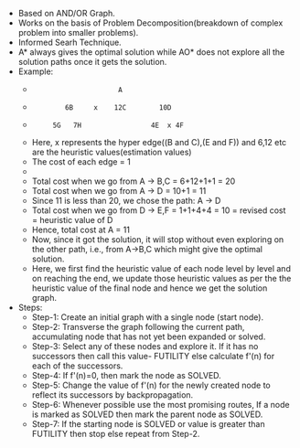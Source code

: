 - Based on AND/OR Graph.
- Works on the basis of Problem Decomposition(breakdown of complex problem into smaller problems).
- Informed Searh Technique.
- A* always gives the optimal solution while AO* does not explore all the solution paths once it gets the solution.
- Example:
  *                          A
  *             6B     x    12C        10D
  *          5G   7H                 4E  x 4F
  * Here, x represents the hyper edge((B and C),(E and F)) and 6,12 etc are the heuristic values(estimation values)
  * The cost of each edge = 1
  *
  * Total cost when we go from A -> B,C = 6+12+1+1 = 20
  * Total cost when we go from A -> D = 10+1 = 11
  * Since 11 is less than 20, we chose the path: A -> D
  * Total cost when we go from D -> E,F = 1+1+4+4 = 10 = revised cost = heuristic value of D
  * Hence, total cost at A = 11
  * Now, since it got the solution, it will stop without even exploring on the other path, i.e., from A->B,C which might give the optimal solution.
  * Here, we first find the heuristic value of each node level by level and on reaching the end, we update those heuristic values as per the the heuristic value of the final node     and hence we get the solution graph.
- Steps:
  * Step-1: Create an initial graph with a single node (start node).
  * Step-2: Transverse the graph following the current path, accumulating node that has not yet been expanded or solved. 
  * Step-3: Select any of these nodes and explore it. If it has no successors then call this value- FUTILITY else calculate f'(n) for each of the successors.
  * Step-4: If f'(n)=0, then mark the node as SOLVED.
  * Step-5: Change the value of f'(n) for the newly created node to reflect its successors by backpropagation.
  * Step-6: Whenever possible use the most promising routes, If a node is marked as SOLVED then mark the parent node as SOLVED.
  * Step-7: If the starting node is SOLVED or value is greater than FUTILITY then stop else repeat from Step-2.
